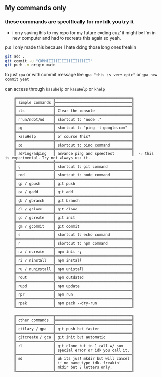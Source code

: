 ## My commands only
### these commands are specifically for me idk you try it 

- i only saving this to my repo for my future coding
cuz' it might be I'm in new computer and had to recreate this
again so yeah. 

p.s I only made this because I hate doing those long ones freakin
```bash
git add .
git commit -u "COMMIIIIIIIIIIIIIIIIIIIT"
git push -m origin main
```
to just ```gpa``` or with commit message like ```gpa "this is very epic"``` or ```gpa new commit yeet```
<br />
<br />
can access through ```kasuhelp``` or ```kasuHelp``` or ```khelp```

        ╔═════════════════╦═══════════════════════════════════╗     
        ║ simple commands ╠═══════════════════════════════════╣     
        ╠═════════════════╬═══════════════════════════════════╣     
        ║ cls             ║ Clear the console                 ║     
        ╠═════════════════╬═══════════════════════════════════╣     
        ║ nrun/ndot/nd    ║ shortcut to "node ."              ║   
        ╠═════════════════╬═══════════════════════════════════╣     
        ║ pg              ║ shortcut to "ping -t google.com"  ║   
        ╠═════════════════╬═══════════════════════════════════╣     
        ║ kasuHelp        ║ of course this?                   ║
        ╠═════════════════╬═══════════════════════════════════╣     
        ║ pg              ║ shortcut to ping command          ║      
        ╠═════════════════╬═══════════════════════════════════╣     
        ║ adPing/adping   ║ advance ping and speedtest        ║  -> this is experimental. Try not always use it.    
        ╠═════════════════╬═══════════════════════════════════╣     
        ║ g               ║ shortcut to git command           ║      
        ╠═════════════════╬═══════════════════════════════════╣     
        ║ nod             ║ shortcut to node command          ║      
        ╠═════════════════╬═══════════════════════════════════╣     
        ║ gp / gpush      ║ git push                          ║      
        ╠═════════════════╬═══════════════════════════════════╣     
        ║ ga / gadd       ║ git add                           ║      
        ╠═════════════════╬═══════════════════════════════════╣     
        ║ gb / gbranch    ║ git branch                        ║      
        ╠═════════════════╬═══════════════════════════════════╣     
        ║ gl / gclone     ║ git clone                         ║      
        ╠═════════════════╬═══════════════════════════════════╣     
        ║ gc / gcreate    ║ git init                          ║      
        ╠═════════════════╬═══════════════════════════════════╣     
        ║ gm / gcommit    ║ git commit                        ║      
        ╠═════════════════╬═══════════════════════════════════╣     
        ║ e               ║ shortcut to echo command          ║      
        ╠═════════════════╬═══════════════════════════════════╣     
        ║ n               ║ shortcut to npm command           ║      
        ╠═════════════════╬═══════════════════════════════════╣     
        ║ na / ncreate    ║ npm init -y                       ║      
        ╠═════════════════╬═══════════════════════════════════╣     
        ║ ni / ninstall   ║ npm install                       ║      
        ╠═════════════════╬═══════════════════════════════════╣     
        ║ nu / nuninstall ║ npm unistall                      ║      
        ╠═════════════════╬═══════════════════════════════════╣     
        ║ nout            ║ npm outdated                      ║      
        ╠═════════════════╬═══════════════════════════════════╣     
        ║ nupd            ║ npm update                        ║          
        ╠═════════════════╬═══════════════════════════════════╣     
        ║ npr             ║ npm run                           ║          
        ╠═════════════════╬═══════════════════════════════════╣     
        ║ npak            ║ npm pack --dry-run                ║      
        ╚═════════════════╩═══════════════════════════════════╝     

        ╔═════════════════╦═══════════════════════════════════╗     
        ║ other commands  ╠═══════════════════════════════════╣     
        ╠═════════════════╬═══════════════════════════════════╣     
        ║ gitlazy / gpa   ║ git push but faster               ║     
        ╠═════════════════╬═══════════════════════════════════╣     
        ║ gitcreate / gca ║ git init but automatic            ║     
        ╠═════════════════╬═══════════════════════════════════╣     
        ║ cl              ║ git clone but in 1 call w/ sum    ║
        ║                 ║ special error or idk you call it. ║             
        ╠═════════════════╬═══════════════════════════════════╣     
        ║ md              ║ uh its just mkdir but will cancel ║     
        ║                 ║ if no name type idk. freakin'     ║     
        ║                 ║ mkdir but 2 letters only.         ║     
        ╚═════════════════╩═══════════════════════════════════╝